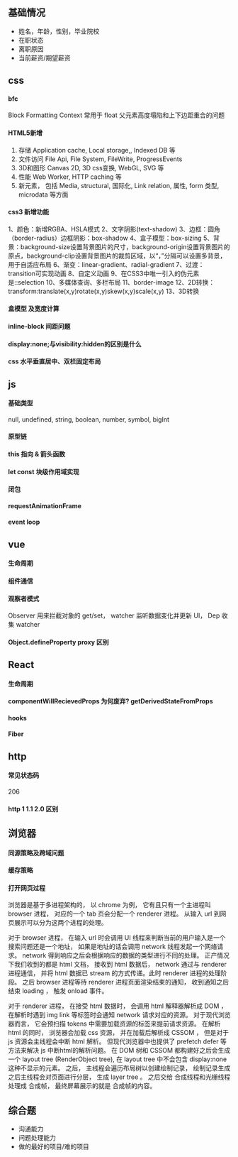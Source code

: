 ## 基础情况

- 姓名，年龄，性别，毕业院校
- 在职状态
- 离职原因
- 当前薪资/期望薪资

## css

#### bfc
Block Formatting Context 
常用于 float 父元素高度塌陷和上下边距重合的问题

#### HTML5新增
1. 存储	Application cache, Local storage,, Indexed DB 等
2. 文件访问	File Api, File System, FileWrite, ProgressEvents
3. 3D和图形	Canvas 2D, 3D css变换, WebGL, SVG 等  
4. 性能	Web Worker, HTTP caching 等
5. 新元素， 包括 Media, structural, 国际化, Link relation, 属性, form 类型, microdata 等方面

#### css3 新增功能
1、颜色：新增RGBA、HSLA模式
2、文字阴影(text-shadow)
3、边框：圆角（border-radius）边框阴影：box-shadow
4、盒子模型：box-sizing
5、背景：background-size设置背景图片的尺寸，background-origin设置背景图片的原点，background-clip设置背景图片的裁剪区域，以“，”分隔可以设置多背景，用于自适应布局
6、渐变：linear-gradient、radial-gradient
7、过渡：transition可实现动画
8、自定义动画
9、在CSS3中唯一引入的伪元素是::selection
10、多媒体查询、多栏布局
11、border-image
12、2D转换：transform:translate(x,y)rotate(x,y)skew(x,y)scale(x,y)
13、3D转换

#### 盒模型 及宽度计算

#### inline-block 间距问题

#### display:none;与visibility:hidden的区别是什么

#### css 水平垂直居中、双栏固定布局



## js


#### 基础类型
null, undefined, string, boolean, number, symbol, bigInt

#### 原型链

#### this 指向 & 箭头函数

#### let const 块级作用域实现

#### 闭包

#### requestAnimationFrame

#### event loop 


## vue

#### 生命周期
#### 组件通信
#### 观察者模式
Observer 用来拦截对象的 get/set， watcher 监听数据变化并更新 UI， Dep 收集 watcher 

#### Object.defineProperty proxy 区别


## React

#### 生命周期
#### componentWillRecievedProps 为何废弃? getDerivedStateFromProps
#### hooks
#### Fiber

## http

#### 常见状态码
206

#### http 1 1.1 2.0 区别


## 浏览器

#### 同源策略及跨域问题

#### 缓存策略

#### 打开网页过程
浏览器是基于多进程架构的， 以 chrome 为例， 它有且只有一个主进程叫 browser 进程， 对应的一个 tab 页会分配一个 renderer 进程。
从输入 url 到网页展示可以分为这两个进程的处理。

对于 browser 进程， 在输入 url 时会调用 UI 线程来判断当前的用户输入是一个搜索问题还是一个地址， 如果是地址的话会调用 network 线程发起一个网络请求。
network 得到响应之后会根据响应的数据的类型进行不同的处理。 正产情况下我们收到的都是 html 文档， 接收到 html 数据后， network 通过与 renderer 进程通信， 
并将 html 数据已 stream 的方式传递。此时 renderer 进程的处理阶段。
之后 browser 进程等待 renderer 进程页面渲染结束的通知， 收到通知之后结束 loading ， 触发 onload 事件。  

对于 renderer 进程， 在接受 html 数据时， 会调用 html 解释器解析成 DOM ， 在解析时遇到 img link 等标签时会通知 network 请求对应的资源。 对于现代浏览器而言， 它会预扫描 tokens 中需要加载资源的标签来提前请求资源。
在解析 html 的同时， 浏览器会加载 css 资源， 并在加载后解析成 CSSOM ， 但是对于 js 资源会主线程会中断 html 解析。 但现代浏览器中也提供了 prefetch defer 等方法来解决 js 中断html的解析问题。 
在 DOM 树和 CSSOM 都构建好之后会生成一个 layout tree (RenderObject tree), 在 layout tree 中不会包含 display:none 这种不显示的元素。
之后， 主线程会遍历布局树以创建绘制记录， 绘制记录生成之后主线程会对页面进行分层， 生成 layer tree 。 之后交给 合成线程和光栅线程处理成 合成帧， 最终屏幕展示的就是 合成帧的内容。

## 综合题

- 沟通能力
- 问题处理能力
- 做的最好的项目/难的项目